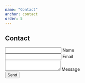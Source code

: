 ```yaml
---
name: "Contact"
anchor: contact
order: 5
---
```


<div class="hero">

## Contact

<form method="POST" accept-charset="UTF-8" id="contact-form">
  <div class="input-container">
    <div class="styled-input wide">
      <input id="name" name="name" type="text" required />
      <label>Name</label>
    </div>
    <div class="styled-input wide">
      <input name="email" id="email" type="email" required />
      <label>Email</label>
    </div>
    <div class="styled-input wide">
      <textarea name="message" id="message-area" required></textarea>
      <label>Message</label>
    </div>
    <button class="submit-btn" type="submit">Send</button>
  </div>
</form>

</div>
